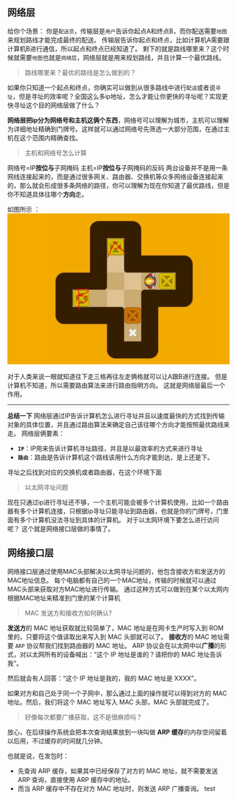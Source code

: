 ## 网络层

给你个场景：
你是`配送员`，传输层是`用户`告诉你起点A和终点B，而你配送需要`地图`来规划路线才能完成最终的配送。
传输层告诉你起点和终点，比如计算机A需要跟计算机B进行通信，所以起点和终点已经知道了。
剩下的就是路线哪里来？这个时候就需要`地图`也就是`网络层`，网络层就是用来规划路线，并且计算一个最优路线。
>路线哪里来？最优的路线是怎么做到的？

如果你只知道一个起点和终点，你确实可以做到从很多路线中进行`配送`或者说`寻址`，但是寻址的效率呢？全国这么多ip地址，怎么才能让你更快的寻址呢？实现更快寻址这个目的网络层做了什么？

**网络层把ip分为网络号和主机这俩个东西**，网络号可以理解为城市，主机可以理解为详细地址精确到门牌号。这样就可以通过网络号先筛选一大部分范围，在通过主机在这个范围内精确查找。

> 主机和网络号怎么计算

网络号=IP**按位与**子网掩码
主机=IP**按位与**子网掩码的反码
两台设备并不是用一条网线连接起来的，而是通过很多网关、路由器、交换机等众多网络设备连接起来的，那么就会形成很多条网络的路径，你可以理解为现在你知道了最优路线，但是你不知道具体往哪个**方向**走。

如图所示 ：
![image.png](https://raw.githubusercontent.com/kira018/img/main/202502131200332.png)

对于人类来说一眼就知道往下走三格再往左走俩格就可以让A跟B进行连接。
但是计算机不知道，所以需要路由算法来进行路由指明方向。
这就是网络层最后一个作用。

------------------------------------
**总结一下**
网络层通过IP告诉计算机怎么进行寻址并且以速度最快的方式找到传输对象的具体位置，并且通过路由算法来确定自己该往哪个方向才能按照最优路线来走。
网络层俩要素：
- **`IP`**：IP用来告诉计算机寻址路径，并且是以最效率的方式来进行寻址
- **`路由`**：路由是告诉计算机这个路线该用什么方向才能到达，是上还是下。

寻址之后找到对应的交换机或者路由器，在这个环境下面
> 以太网寻址问题

现在只通过ip进行寻址还不够，一个主机可能会被多个计算机使用，比如一个路由器有多个计算机连接，只根据ip寻址只能寻址到路由器，也就是你的门牌号，门里面有多个计算机没法寻址到具体的计算机。
对于以太网环境下要怎么进行访问呢？
这个就是网络接口层做的事情了。
## 网络接口层
网络接口层通过使用MAC头部解决以太网寻址问题的，他包含接收方和发送方的MAC地址信息。
每个电脑都有自己的一个MAC地址，传输的时候就可以通过MAC头部来获取对方MAC地址进行传输。
通过这种方式可以做到在某个以太网内根据MAC地址来精准到门里的某个计算机
> MAC 发送方和接收方如何确认?

**发送方**的 MAC 地址获取就比较简单了，MAC 地址是在网卡生产时写入到 ROM 里的，只要将这个值读取出来写入到 MAC 头部就可以了。
**接收方**的 MAC 地址需要 `ARP` 协议帮我们找到路由器的 MAC 地址。
ARP 协议会在以太网中以**广播**的形式，对以太网所有的设备喊出：“这个 IP 地址是谁的？请把你的 MAC 地址告诉我”。

然后就会有人回答：“这个 IP 地址是我的，我的 MAC 地址是 XXXX”。

如果对方和自己处于同一个子网中，那么通过上面的操作就可以得到对方的 MAC 地址。然后，我们将这个 MAC 地址写入 MAC 头部，MAC 头部就完成了。
> 好像每次都要广播获取，这不是很麻烦吗？

放心，在后续操作系统会把本次查询结果放到一块叫做 **ARP 缓存**的内存空间留着以后用，不过缓存的时间就几分钟。

也就是说，在发包时：

- 先查询 ARP 缓存，如果其中已经保存了对方的 MAC 地址，就不需要发送 ARP 查询，直接使用 ARP 缓存中的地址。
- 而当 ARP 缓存中不存在对方 MAC 地址时，则发送 ARP 广播查询。
test